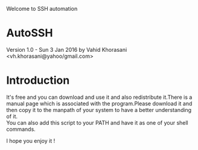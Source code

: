 Welcome to SSH automation

AutoSSH
=========
Version 1.0 - Sun 3 Jan 2016
by Vahid Khorasani
<vh.khorasani@yahoo/gmail.com>


Introduction 
================= 
It's free and you can download and use it and also redistribute it.There is a manual page which is associated with the program.Please download it and then copy it to the manpath of your system to have a better understanding of it.   
You can also add this script to your PATH and have it as one of your shell commands.

I hope you enjoy it !
